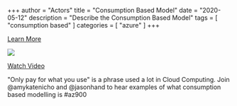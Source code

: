+++
author = "Actors"
title = "Consumption Based Model"
date = "2020-05-12"
description = "Describe the Consumption Based Model"
tags = [
    "consumption based"
]
categories = [
    "azure"
]
+++

[Learn More](https://jhand.dev/22)

![](/img/capexopex.png)

[Watch Video](https://twitter.com/i/status/1258562260387201025)

"Only pay for what you use" is a phrase used a lot in Cloud Computing. Join @amykatenicho and @jasonhand to hear examples of what consumption based modelling is #az900